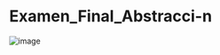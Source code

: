 # Examen_Final_Abstracci-n
![image](https://user-images.githubusercontent.com/115561829/215656267-2f25e7b6-36f4-41a7-b4c4-d02abc93b4d0.png)
